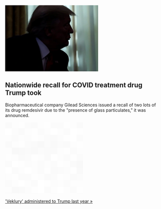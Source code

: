 
![Nationwide recall for COVID treatment drug Trump took](./20211204235831.png)
## Nationwide recall for COVID treatment drug Trump took

Biopharmaceutical company Gilead Sciences issued a recall of two lots of its drug remdesivir due to the "presence of glass particulates," it was announced.

![pic](../square_bg.png)

['Veklury' administered to Trump last year »](https://www.yahoo.com/finance/gilead-recalls-vials-remdesivir-covid-122120730.html)
